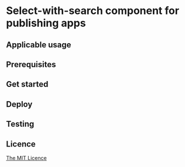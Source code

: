 # Select-with-search component for publishing apps



## Applicable usage


## Prerequisites


## Get started


## Deploy


## Testing


## Licence

[The MIT Licence](LICENSE)
